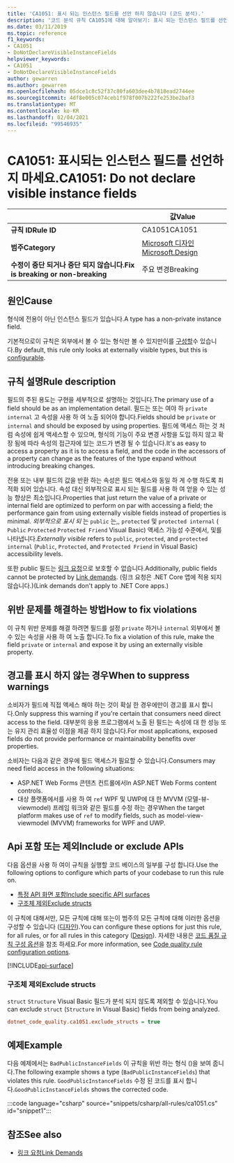 ```yaml
---
title: 'CA1051: 표시 되는 인스턴스 필드를 선언 하지 않습니다 (코드 분석).'
description: '코드 분석 규칙 CA1051에 대해 알아보기: 표시 되는 인스턴스 필드를 선언 하지 않습니다.'
ms.date: 03/11/2019
ms.topic: reference
f1_keywords:
- CA1051
- DoNotDeclareVisibleInstanceFields
helpviewer_keywords:
- CA1051
- DoNotDeclareVisibleInstanceFields
author: gewarren
ms.author: gewarren
ms.openlocfilehash: 05dce1c8c52f37c80fa603dee4b7818ead2744ee
ms.sourcegitcommit: 4df8e005c074ceb1f978f007b222fe253be2baf3
ms.translationtype: MT
ms.contentlocale: ko-KR
ms.lasthandoff: 02/04/2021
ms.locfileid: "99546935"
---
```

# <a name="ca1051-do-not-declare-visible-instance-fields"></a><span data-ttu-id="80d6c-103">CA1051: 표시되는 인스턴스 필드를 선언하지 마세요.</span><span class="sxs-lookup"><span data-stu-id="80d6c-103">CA1051: Do not declare visible instance fields</span></span>

| | <span data-ttu-id="80d6c-104">값</span><span class="sxs-lookup"><span data-stu-id="80d6c-104">Value</span></span> |
|-|-|
| <span data-ttu-id="80d6c-105">**규칙 ID**</span><span class="sxs-lookup"><span data-stu-id="80d6c-105">**Rule ID**</span></span> |<span data-ttu-id="80d6c-106">CA1051</span><span class="sxs-lookup"><span data-stu-id="80d6c-106">CA1051</span></span>|
| <span data-ttu-id="80d6c-107">**범주**</span><span class="sxs-lookup"><span data-stu-id="80d6c-107">**Category**</span></span> |[<span data-ttu-id="80d6c-108">Microsoft 디자인</span><span class="sxs-lookup"><span data-stu-id="80d6c-108">Microsoft.Design</span></span>](design-warnings.md)|
| <span data-ttu-id="80d6c-109">**수정이 중단 되거나 중단 되지 않습니다.**</span><span class="sxs-lookup"><span data-stu-id="80d6c-109">**Fix is breaking or non-breaking**</span></span> |<span data-ttu-id="80d6c-110">주요 변경</span><span class="sxs-lookup"><span data-stu-id="80d6c-110">Breaking</span></span>|

## <a name="cause"></a><span data-ttu-id="80d6c-111">원인</span><span class="sxs-lookup"><span data-stu-id="80d6c-111">Cause</span></span>

<span data-ttu-id="80d6c-112">형식에 전용이 아닌 인스턴스 필드가 있습니다.</span><span class="sxs-lookup"><span data-stu-id="80d6c-112">A type has a non-private instance field.</span></span>

<span data-ttu-id="80d6c-113">기본적으로이 규칙은 외부에서 볼 수 있는 형식만 볼 수 있지만이를 [구성할](#include-or-exclude-apis)수 있습니다.</span><span class="sxs-lookup"><span data-stu-id="80d6c-113">By default, this rule only looks at externally visible types, but this is [configurable](#include-or-exclude-apis).</span></span>

## <a name="rule-description"></a><span data-ttu-id="80d6c-114">규칙 설명</span><span class="sxs-lookup"><span data-stu-id="80d6c-114">Rule description</span></span>

<span data-ttu-id="80d6c-115">필드의 주된 용도는 구현을 세부적으로 설명하는 것입니다.</span><span class="sxs-lookup"><span data-stu-id="80d6c-115">The primary use of a field should be as an implementation detail.</span></span> <span data-ttu-id="80d6c-116">필드는 또는 여야 하 `private` `internal` 고 속성을 사용 하 여 노출 되어야 합니다.</span><span class="sxs-lookup"><span data-stu-id="80d6c-116">Fields should be `private` or `internal` and should be exposed by using properties.</span></span> <span data-ttu-id="80d6c-117">필드에 액세스 하는 것 처럼 속성에 쉽게 액세스할 수 있으며, 형식의 기능이 주요 변경 사항을 도입 하지 않고 확장 됨에 따라 속성의 접근자에 있는 코드가 변경 될 수 있습니다.</span><span class="sxs-lookup"><span data-stu-id="80d6c-117">It's as easy to access a property as it is to access a field, and the code in the accessors of a property can change as the features of the type expand without introducing breaking changes.</span></span>

<span data-ttu-id="80d6c-118">전용 또는 내부 필드의 값을 반환 하는 속성은 필드 액세스와 동일 하 게 수행 하도록 최적화 되어 있습니다. 속성 대신 외부적으로 표시 되는 필드를 사용 하 여 얻을 수 있는 성능 향상은 최소입니다.</span><span class="sxs-lookup"><span data-stu-id="80d6c-118">Properties that just return the value of a private or internal field are optimized to perform on par with accessing a field; the performance gain from using externally visible fields instead of properties is minimal.</span></span> <span data-ttu-id="80d6c-119">*외부적으로 표시 되* 는 `public` 는,, `protected` 및 `protected internal` ( `Public` `Protected` `Protected Friend` Visual Basic) 액세스 가능성 수준에서, 및를 나타냅니다.</span><span class="sxs-lookup"><span data-stu-id="80d6c-119">*Externally visible* refers to `public`, `protected`, and `protected internal` (`Public`, `Protected`, and `Protected Friend` in Visual Basic) accessibility levels.</span></span>

<span data-ttu-id="80d6c-120">또한 public 필드는 [링크 요청](../../../framework/misc/link-demands.md)으로 보호할 수 없습니다.</span><span class="sxs-lookup"><span data-stu-id="80d6c-120">Additionally, public fields cannot be protected by [Link demands](../../../framework/misc/link-demands.md).</span></span> <span data-ttu-id="80d6c-121">(링크 요청은 .NET Core 앱에 적용 되지 않습니다.)</span><span class="sxs-lookup"><span data-stu-id="80d6c-121">(Link demands don't apply to .NET Core apps.)</span></span>

## <a name="how-to-fix-violations"></a><span data-ttu-id="80d6c-122">위반 문제를 해결하는 방법</span><span class="sxs-lookup"><span data-stu-id="80d6c-122">How to fix violations</span></span>

<span data-ttu-id="80d6c-123">이 규칙 위반 문제를 해결 하려면 필드를 설정 `private` 하거나 `internal` 외부에서 볼 수 있는 속성을 사용 하 여 노출 합니다.</span><span class="sxs-lookup"><span data-stu-id="80d6c-123">To fix a violation of this rule, make the field `private` or `internal` and expose it by using an externally visible property.</span></span>

## <a name="when-to-suppress-warnings"></a><span data-ttu-id="80d6c-124">경고를 표시 하지 않는 경우</span><span class="sxs-lookup"><span data-stu-id="80d6c-124">When to suppress warnings</span></span>

<span data-ttu-id="80d6c-125">소비자가 필드에 직접 액세스 해야 하는 것이 확실 한 경우에만이 경고를 표시 합니다.</span><span class="sxs-lookup"><span data-stu-id="80d6c-125">Only suppress this warning if you're certain that consumers need direct access to the field.</span></span> <span data-ttu-id="80d6c-126">대부분의 응용 프로그램에서 노출 된 필드는 속성에 대 한 성능 또는 유지 관리 효율성 이점을 제공 하지 않습니다.</span><span class="sxs-lookup"><span data-stu-id="80d6c-126">For most applications, exposed fields do not provide performance or maintainability benefits over properties.</span></span>

<span data-ttu-id="80d6c-127">소비자는 다음과 같은 경우에 필드 액세스가 필요할 수 있습니다.</span><span class="sxs-lookup"><span data-stu-id="80d6c-127">Consumers may need field access in the following situations:</span></span>

- <span data-ttu-id="80d6c-128">ASP.NET Web Forms 콘텐츠 컨트롤에서</span><span class="sxs-lookup"><span data-stu-id="80d6c-128">In ASP.NET Web Forms content controls.</span></span>
- <span data-ttu-id="80d6c-129">대상 플랫폼에서를 사용 하 여 `ref` WPF 및 UWP에 대 한 MVVM (모델-뷰-viewmodel) 프레임 워크와 같은 필드를 수정 하는 경우</span><span class="sxs-lookup"><span data-stu-id="80d6c-129">When the target platform makes use of `ref` to modify fields, such as model-view-viewmodel (MVVM) frameworks for WPF and UWP.</span></span>

## <a name="include-or-exclude-apis"></a><span data-ttu-id="80d6c-130">Api 포함 또는 제외</span><span class="sxs-lookup"><span data-stu-id="80d6c-130">Include or exclude APIs</span></span>

<span data-ttu-id="80d6c-131">다음 옵션을 사용 하 여이 규칙을 실행할 코드 베이스의 일부를 구성 합니다.</span><span class="sxs-lookup"><span data-stu-id="80d6c-131">Use the following options to configure which parts of your codebase to run this rule on.</span></span>

- [<span data-ttu-id="80d6c-132">특정 API 화면 포함</span><span class="sxs-lookup"><span data-stu-id="80d6c-132">Include specific API surfaces</span></span>](#include-specific-api-surfaces)
- [<span data-ttu-id="80d6c-133">구조체 제외</span><span class="sxs-lookup"><span data-stu-id="80d6c-133">Exclude structs</span></span>](#exclude-structs)

<span data-ttu-id="80d6c-134">이 규칙에 대해서만, 모든 규칙에 대해 또는이 범주의 모든 규칙에 대해 이러한 옵션을 구성할 수 있습니다 ([디자인](design-warnings.md)).</span><span class="sxs-lookup"><span data-stu-id="80d6c-134">You can configure these options for just this rule, for all rules, or for all rules in this category ([Design](design-warnings.md)).</span></span> <span data-ttu-id="80d6c-135">자세한 내용은 [코드 품질 규칙 구성 옵션](../code-quality-rule-options.md)을 참조 하세요.</span><span class="sxs-lookup"><span data-stu-id="80d6c-135">For more information, see [Code quality rule configuration options](../code-quality-rule-options.md).</span></span>

[!INCLUDE[api-surface](~/includes/code-analysis/api-surface.md)]

### <a name="exclude-structs"></a><span data-ttu-id="80d6c-136">구조체 제외</span><span class="sxs-lookup"><span data-stu-id="80d6c-136">Exclude structs</span></span>

<span data-ttu-id="80d6c-137">`struct` `Structure` Visual Basic 필드가 분석 되지 않도록 제외할 수 있습니다.</span><span class="sxs-lookup"><span data-stu-id="80d6c-137">You can exclude `struct` (`Structure` in Visual Basic) fields from being analyzed.</span></span>

```ini
dotnet_code_quality.ca1051.exclude_structs = true
```

## <a name="example"></a><span data-ttu-id="80d6c-138">예제</span><span class="sxs-lookup"><span data-stu-id="80d6c-138">Example</span></span>

<span data-ttu-id="80d6c-139">다음 예제에서는 `BadPublicInstanceFields` 이 규칙을 위반 하는 형식 ()을 보여 줍니다.</span><span class="sxs-lookup"><span data-stu-id="80d6c-139">The following example shows a type (`BadPublicInstanceFields`) that violates this rule.</span></span> <span data-ttu-id="80d6c-140">`GoodPublicInstanceFields` 수정 된 코드를 표시 합니다.</span><span class="sxs-lookup"><span data-stu-id="80d6c-140">`GoodPublicInstanceFields` shows the corrected code.</span></span>

:::code language="csharp" source="snippets/csharp/all-rules/ca1051.cs" id="snippet1":::

## <a name="see-also"></a><span data-ttu-id="80d6c-141">참조</span><span class="sxs-lookup"><span data-stu-id="80d6c-141">See also</span></span>

- [<span data-ttu-id="80d6c-142">링크 요청</span><span class="sxs-lookup"><span data-stu-id="80d6c-142">Link Demands</span></span>](../../../framework/misc/link-demands.md)
